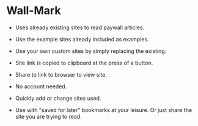 # Wall-Mark
* Uses already existing sites to read paywall articles.

* Use the example sites already included as examples.

* Use your own custom sites by simply replacing the existing.

* Site link is copied to clipboard at the press of a button.

* Share to link to browser to view site.

* No account needed.

* Quickly add or change sites used.

* Use with "saved for later" bookmarks at your leisure. Or just share the site you are trying to read.
